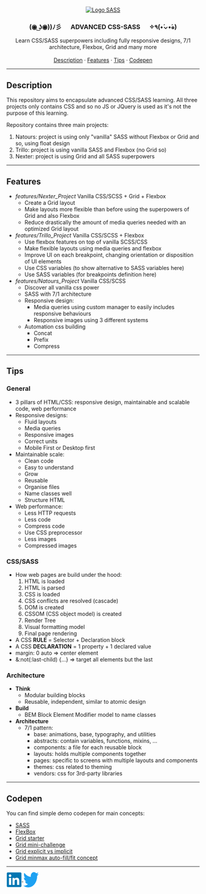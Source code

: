 <!-- PROJECT LOGO -->
<br />
<p align="center">
  <a href="https://github.com/nicode-io/Advanced-CSS">
    <img src="https://upload.wikimedia.org/wikipedia/commons/thumb/9/96/Sass_Logo_Color.svg/512px-Sass_Logo_Color.svg.png" alt="Logo SASS" width="512" height="384">
  </a>

<h3 align="center">(◉ ͜ʖ◉))ﾉ彡&nbsp;&nbsp;&nbsp;&nbsp;&nbsp;&nbsp;ADVANCED CSS-SASS&nbsp;&nbsp;&nbsp;&nbsp;&nbsp;&nbsp;✧٩(•́⌄•́๑)</h3>

  <p align="center">
    Learn CSS/SASS superpowers including fully responsive designs, 7/1 architecture, Flexbox, Grid and many more
    <br />
    <br />
    <a href="#description">Description</a>
    ·
    <a href="#features">Features</a>
    ·
    <a href="#tips">Tips</a>
    ·
    <a href="#codepen">Codepen</a>
  </p>

---

## Description

This repository aims to encapsulate advanced CSS/SASS learning. All three projects only contains CSS and so no JS or
JQuery is used as it's not the purpose of this learning.

Repository contains three main projects:

1. Natours: project is using only "vanilla" SASS without Flexbox or Grid and so, using float design
2. Trillo: project is using vanilla SASS and Flexbox (no Grid so)
3. Nexter: project is using Grid and all SASS superpowers

---

## Features

* *features/Nexter_Project* Vanilla CSS/SCSS + Grid + Flexbox
    * Create a Grid layout
    * Make layouts more flexible than before using the superpowers of Grid and also Flexbox
    * Reduce drastically the amount of media queries needed with an optimized Grid layout
* *features/Trillo_Project* Vanilla CSS/SCSS + Flexbox
    * Use flexbox features on top of vanilla SCSS/CSS
    * Make flexible layouts using media queries and flexbox
    * Improve UI on each breakpoint, changing orientation or disposition of UI elements
    * Use CSS variables (to show alternative to SASS variables here)
    * Use SASS variables (for breakpoints definition here)
* *features/Natours_Project* Vanilla CSS/SCSS
    * Discover all vanilla css power
    * SASS with 7/1 architecture
    * Responsive design:
        * Media queries using custom manager to easily includes responsive behaviours
        * Responsive images using 3 different systems
    * Automation css building
        * Concat
        * Prefix
        * Compress

---

## Tips

### General

* 3 pillars of HTML/CSS: responsive design, maintainable and scalable code, web performance
* Responsive designs:
    * Fluid layouts
    * Media queries
    * Responsive images
    * Correct units
    * Mobile First or Desktop first
* Maintainable scale:
    * Clean code
    * Easy to understand
    * Grow
    * Reusable
    * Organise files
    * Name classes well
    * Structure HTML
* Web performance:
    * Less HTTP requests
    * Less code
    * Compress code
    * Use CSS preprocessor
    * Less images
    * Compressed images

### CSS/SASS

* How web pages are build under the hood:
    1. HTML is loaded
    2. HTML is parsed
    3. CSS is loaded
    4. CSS conflicts are resolved (cascade)
    5. DOM is created
    6. CSSOM (CSS object model) is created
    7. Render Tree
    8. Visual formatting model
    9. Final page rendering
* A CSS **RULE** = Selector + Declaration block
* A CSS **DECLARATION** = 1 property + 1 declared value
* margin: 0 auto => center element
* &:not(:last-child) {...} => target all elements but the last

### Architecture

* **Think**
    * Modular building blocks
    * Reusable, independent, similar to atomic design
* **Build**
    * BEM Block Element Modifier model to name classes
* **Architecture**
    * 7/1 pattern:
        * base: animations, base, typography, and utilities
        * abstracts: contain variables, functions, mixins, ...
        * components: a file for each reusable block
        * layouts: holds multiple components together
        * pages: specific to screens with multiple layouts and components
        * themes: css related to theming
        * vendors: css for 3rd-party libraries

--- 

## Codepen

You can find simple demo codepen for main concepts:

* [SASS](https://codepen.io/nicolasdenoel/pen/wvPXqGW)
* [FlexBox](https://codepen.io/nicolasdenoel/pen/KKyJPXM?editors=1100)
* [Grid starter](https://codepen.io/nicolasdenoel/pen/rNYXQKx)
* [Grid mini-challenge](https://codepen.io/nicolasdenoel/pen/xxPvBed)
* [Grid explicit vs implicit](https://codepen.io/nicolasdenoel/pen/RwxbVER)
* [Grid minmax auto-fill/fit concept](https://codepen.io/nicolasdenoel/pen/qBpWjRZ)

---

<a href="https://linkedin.com/in/nicolas-denoel">
  <img align="center" src="https://github.com/devicons/devicon/blob/master/icons/linkedin/linkedin-original.svg" alt="linkedin.com/in/nicolas-denoel" width="40" height="40" />
</a>  <a href="https://twitter.com/nicode_io">
  <img align="center" src="https://github.com/devicons/devicon/blob/master/icons/twitter/twitter-original.svg" alt="twitter.com/inicode_io" width="40" height="40" />
</a>  

